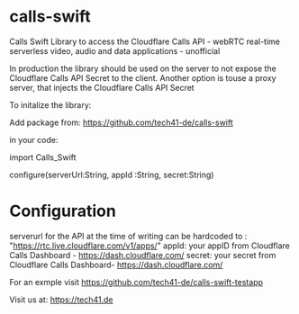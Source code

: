 # calls-swift
Calls Swift Library to access the Cloudflare Calls API - webRTC real-time serverless video, audio and data applications - unofficial

In production the library should be used on the server to not expose the Cloudflare Calls API Secret to the client.
Another option is touse a proxy server, that injects the Cloudflare Calls API Secret

To initalize the library:

Add package from:  https://github.com/tech41-de/calls-swift

in your code:

import Calls_Swift

configure(serverUrl:String, appId :String, secret:String)

Configuration
=============
serverurl for the API at the time of writing can be hardcoded to : "https://rtc.live.cloudflare.com/v1/apps/"
appId: your appID from Cloudflare Calls Dashboard - https://dash.cloudflare.com/
secret: your secret from Cloudflare Calls Dashboard- https://dash.cloudflare.com/


For an exmple visit https://github.com/tech41-de/calls-swift-testapp

Visit us at:
https://tech41.de
